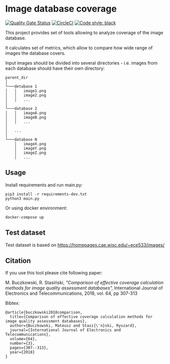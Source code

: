 # Image database coverage
[![Quality Gate Status](https://sonarcloud.io/api/project_badges/measure?project=MatBucz_image-processing--database-coverage&metric=alert_status)](https://sonarcloud.io/dashboard?id=MatBucz_image-processing--database-coverage)
[![CircleCI](https://circleci.com/gh/MatBucz/image-processing--database-coverage.svg?style=shield)](https://circleci.com/gh/MatBucz/image-processing--database-coverage)
[![Code style: black](https://img.shields.io/badge/code%20style-black-000000.svg)](https://github.com/psf/black)

This project provides set of tools allowing to analyze coverage of the image database.

It calculates set of metrics, which allow to compare how wide range of images the database covers.

Input images should be divided into several directories - i.e. images from each database
should have their own directory:

```
parent_dir
│
└───detabase 1
│   │   image1.png
│   │   image2.png
│   │   ...
│
└───database 2
│   │   imageA.png
│   │   imageB.png
│   │   ...
│
│   ...
│
└───database N
    │   imageX.png
    │   imageY.png
    │   imageZ.png
    │   ...
```

## Usage

Install requirements and run main.py:
```shell script
pip3 install -r requirements-dev.txt
python3 main.py
```

Or using docker environment:
```shell script
docker-compose up
```

## Test dataset
Test dataset is based on https://homepages.cae.wisc.edu/~ece533/images/

## Citation

If you use this tool please cite following paper:

M. Buczkowski, R. Stasiński,
_"Comparison of effective coverage calculation methods for image quality assessment databases",_
International Journal of Electronics and Telecommunications, 2018,
vol. 64, pp 307-313

Bibtex:
```
@article{buczkowski2018comparison,
  title={Comparison of effective coverage calculation methods for image quality assessment databases},
  author={Buczkowski, Mateusz and Stasi{\'n}ski, Ryszard},
  journal={International Journal of Electronics and Telecommunications},
  volume={64},
  number={3},
  pages={307--313},
  year={2018}
}
```
